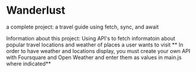 # Wanderlust
 a complete project: a travel guide using fetch, sync, and await

Information about this project:
Using API's to fetch informatoin about popular travel locations and weather of places a user wants to visit
** In order to have weather and locations display, you must create your own API with Foursquare and Open Weather and enter them as values in main.js where indicated** 